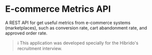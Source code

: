 # E-commerce Metrics API

A REST API for get useful metrics from e-commerce systems (marketplaces), such as conversion rate, cart abandonment rate, and approved order rate.

> :information_source: This application was developed specially for the Híbrido's recruitment interview.